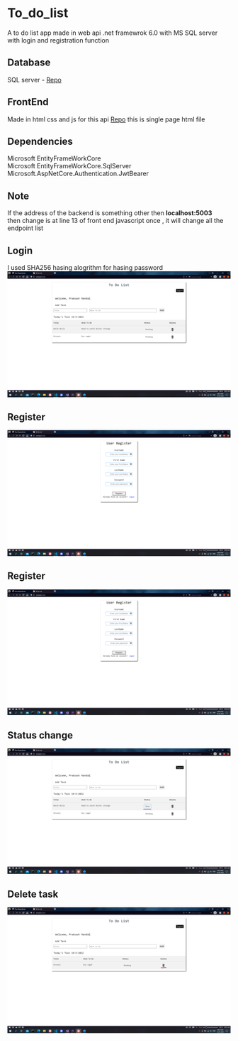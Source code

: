 # To_do_list
A to do list app made in web api .net framewrok 6.0 with MS SQL server with login and registration function

## Database 
SQL server - [Repo](https://github.com/PrakashMandal-IV/To_Do_List_DataBase)

## FrontEnd
Made in html css and js for this api [Repo](https://github.com/PrakashMandal-IV/To_do_list_FrontEnd) 
this is single page html file 

## Dependencies
Microsoft EntityFrameWorkCore
</br>
Microsoft EntityFrameWorkCore.SqlServer
</br>
Microsoft.AspNetCore.Authentication.JwtBearer

## **Note**
If the address of the backend is something other then **localhost:5003**
</br>
then change is at line 13 of front end javascript once , it will change all the endpoint list

## Login
I used SHA256 hasing alogrithm for hasing password 
![alt text](Images/Main_page.png)

## Register
![alt text](Images/register.png)

## Register
![alt text](Images/register.png)

## Status change 
![alt text](Images/status.png)

## Delete task
![alt text](Images/delete.png)


